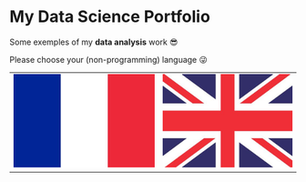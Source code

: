 # My Data Science Portfolio

Some exemples of my **data analysis** work :sunglasses:

Please choose your (non-programming) language :stuck_out_tongue_winking_eye:

<table>
  <tr>
    <td>
      <a href="english.md">
        <img src="images/drapeau-france.jpg" alt="english_version" />
      </a>
    </td>
    <td>
      <a href="french.md">
        <img src="images/union-flag-union-jack-vinyl-flooring-multicolour.jpg" alt="french_version">
      </a>
    </td>
  </tr>
</table>
